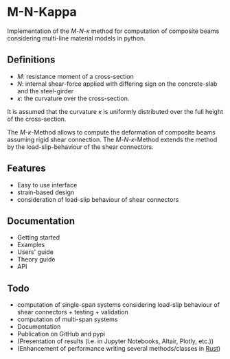 # M-N-Kappa

Implementation of the $M$-$N$-$\kappa$ method for computation of composite beams considering multi-line material models in python.

## Definitions

- $M$: resistance moment of a cross-section 
- $N$: internal shear-force applied with differing sign on the concrete-slab and the steel-girder
- $\kappa$: the curvature over the cross-section. 

It is assumed that the curvature $\kappa$ is uniformly distributed over the full height of the cross-section. 

The $M$-$\kappa$-Method allows to compute the deformation of composite beams assuming rigid shear connection. The $M$-$N$-$\kappa$-Method extends the method by the load-slip-behaviour of the shear connectors. 

## Features

- Easy to use interface
- strain-based design
- consideration of load-slip behaviour of shear connectors

## Documentation

- Getting started
- Examples
- Users' guide
- Theory guide
- API

## Todo
- computation of single-span systems considering load-slip behaviour of shear connectors + testing + validation 
- computation of multi-span systems
- Documentation
- Publication on GitHub and pypi
- (Presentation of results (i.e. in Jupyter Notebooks, Altair, Plotly, etc.))
- (Enhancement of performance writing several methods/classes in [Rust](https://www.rust-lang.org/))